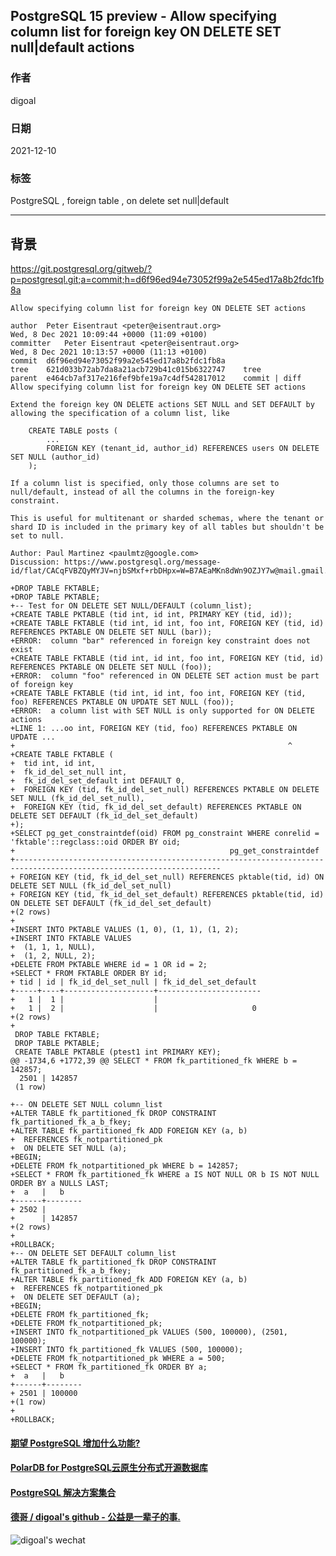 ## PostgreSQL 15 preview - Allow specifying column list for foreign key ON DELETE SET null|default actions  
                              
### 作者                              
digoal                              
                              
### 日期                              
2021-12-10                            
                              
### 标签                           
PostgreSQL , foreign table , on delete set null|default           
                            
----                            
                            
## 背景         
     
https://git.postgresql.org/gitweb/?p=postgresql.git;a=commit;h=d6f96ed94e73052f99a2e545ed17a8b2fdc1fb8a  
  
```  
Allow specifying column list for foreign key ON DELETE SET actions  
  
author	Peter Eisentraut <peter@eisentraut.org>	  
Wed, 8 Dec 2021 10:09:44 +0000 (11:09 +0100)  
committer	Peter Eisentraut <peter@eisentraut.org>	  
Wed, 8 Dec 2021 10:13:57 +0000 (11:13 +0100)  
commit	d6f96ed94e73052f99a2e545ed17a8b2fdc1fb8a  
tree	621d033b72ab7da8a21acb729b41c015b6322747	tree  
parent	e464cb7af317e216fef9bfe19a7c4df542817012	commit | diff  
Allow specifying column list for foreign key ON DELETE SET actions  
  
Extend the foreign key ON DELETE actions SET NULL and SET DEFAULT by  
allowing the specification of a column list, like  
  
    CREATE TABLE posts (  
        ...  
        FOREIGN KEY (tenant_id, author_id) REFERENCES users ON DELETE SET NULL (author_id)  
    );  
  
If a column list is specified, only those columns are set to  
null/default, instead of all the columns in the foreign-key  
constraint.  
  
This is useful for multitenant or sharded schemas, where the tenant or  
shard ID is included in the primary key of all tables but shouldn't be  
set to null.  
  
Author: Paul Martinez <paulmtz@google.com>  
Discussion: https://www.postgresql.org/message-id/flat/CACqFVBZQyMYJV=njbSMxf+rbDHpx=W=B7AEaMKn8dWn9OZJY7w@mail.gmail.com  
```  
  
  
```  
+DROP TABLE FKTABLE;  
+DROP TABLE PKTABLE;  
+-- Test for ON DELETE SET NULL/DEFAULT (column_list);  
+CREATE TABLE PKTABLE (tid int, id int, PRIMARY KEY (tid, id));  
+CREATE TABLE FKTABLE (tid int, id int, foo int, FOREIGN KEY (tid, id) REFERENCES PKTABLE ON DELETE SET NULL (bar));  
+ERROR:  column "bar" referenced in foreign key constraint does not exist  
+CREATE TABLE FKTABLE (tid int, id int, foo int, FOREIGN KEY (tid, id) REFERENCES PKTABLE ON DELETE SET NULL (foo));  
+ERROR:  column "foo" referenced in ON DELETE SET action must be part of foreign key  
+CREATE TABLE FKTABLE (tid int, id int, foo int, FOREIGN KEY (tid, foo) REFERENCES PKTABLE ON UPDATE SET NULL (foo));  
+ERROR:  a column list with SET NULL is only supported for ON DELETE actions  
+LINE 1: ...oo int, FOREIGN KEY (tid, foo) REFERENCES PKTABLE ON UPDATE ...  
+                                                             ^  
+CREATE TABLE FKTABLE (  
+  tid int, id int,  
+  fk_id_del_set_null int,  
+  fk_id_del_set_default int DEFAULT 0,  
+  FOREIGN KEY (tid, fk_id_del_set_null) REFERENCES PKTABLE ON DELETE SET NULL (fk_id_del_set_null),  
+  FOREIGN KEY (tid, fk_id_del_set_default) REFERENCES PKTABLE ON DELETE SET DEFAULT (fk_id_del_set_default)  
+);  
+SELECT pg_get_constraintdef(oid) FROM pg_constraint WHERE conrelid = 'fktable'::regclass::oid ORDER BY oid;  
+                                                pg_get_constraintdef                                                  
+--------------------------------------------------------------------------------------------------------------------  
+ FOREIGN KEY (tid, fk_id_del_set_null) REFERENCES pktable(tid, id) ON DELETE SET NULL (fk_id_del_set_null)  
+ FOREIGN KEY (tid, fk_id_del_set_default) REFERENCES pktable(tid, id) ON DELETE SET DEFAULT (fk_id_del_set_default)  
+(2 rows)  
+  
+INSERT INTO PKTABLE VALUES (1, 0), (1, 1), (1, 2);  
+INSERT INTO FKTABLE VALUES  
+  (1, 1, 1, NULL),  
+  (1, 2, NULL, 2);  
+DELETE FROM PKTABLE WHERE id = 1 OR id = 2;  
+SELECT * FROM FKTABLE ORDER BY id;  
+ tid | id | fk_id_del_set_null | fk_id_del_set_default   
+-----+----+--------------------+-----------------------  
+   1 |  1 |                    |                        
+   1 |  2 |                    |                     0  
+(2 rows)  
+  
 DROP TABLE FKTABLE;  
 DROP TABLE PKTABLE;  
 CREATE TABLE PKTABLE (ptest1 int PRIMARY KEY);  
@@ -1734,6 +1772,39 @@ SELECT * FROM fk_partitioned_fk WHERE b = 142857;  
  2501 | 142857  
 (1 row)  
   
+-- ON DELETE SET NULL column_list  
+ALTER TABLE fk_partitioned_fk DROP CONSTRAINT fk_partitioned_fk_a_b_fkey;  
+ALTER TABLE fk_partitioned_fk ADD FOREIGN KEY (a, b)  
+  REFERENCES fk_notpartitioned_pk  
+  ON DELETE SET NULL (a);  
+BEGIN;  
+DELETE FROM fk_notpartitioned_pk WHERE b = 142857;  
+SELECT * FROM fk_partitioned_fk WHERE a IS NOT NULL OR b IS NOT NULL ORDER BY a NULLS LAST;  
+  a   |   b      
+------+--------  
+ 2502 |         
+      | 142857  
+(2 rows)  
+  
+ROLLBACK;  
+-- ON DELETE SET DEFAULT column_list  
+ALTER TABLE fk_partitioned_fk DROP CONSTRAINT fk_partitioned_fk_a_b_fkey;  
+ALTER TABLE fk_partitioned_fk ADD FOREIGN KEY (a, b)  
+  REFERENCES fk_notpartitioned_pk  
+  ON DELETE SET DEFAULT (a);  
+BEGIN;  
+DELETE FROM fk_partitioned_fk;  
+DELETE FROM fk_notpartitioned_pk;  
+INSERT INTO fk_notpartitioned_pk VALUES (500, 100000), (2501, 100000);  
+INSERT INTO fk_partitioned_fk VALUES (500, 100000);  
+DELETE FROM fk_notpartitioned_pk WHERE a = 500;  
+SELECT * FROM fk_partitioned_fk ORDER BY a;  
+  a   |   b      
+------+--------  
+ 2501 | 100000  
+(1 row)  
+  
+ROLLBACK;  
```  
    
  
#### [期望 PostgreSQL 增加什么功能?](https://github.com/digoal/blog/issues/76 "269ac3d1c492e938c0191101c7238216")
  
  
#### [PolarDB for PostgreSQL云原生分布式开源数据库](https://github.com/ApsaraDB/PolarDB-for-PostgreSQL "57258f76c37864c6e6d23383d05714ea")
  
  
#### [PostgreSQL 解决方案集合](https://yq.aliyun.com/topic/118 "40cff096e9ed7122c512b35d8561d9c8")
  
  
#### [德哥 / digoal's github - 公益是一辈子的事.](https://github.com/digoal/blog/blob/master/README.md "22709685feb7cab07d30f30387f0a9ae")
  
  
![digoal's wechat](../pic/digoal_weixin.jpg "f7ad92eeba24523fd47a6e1a0e691b59")
  
